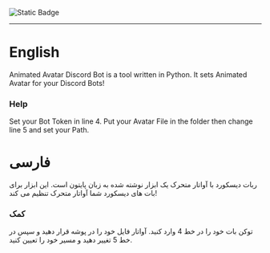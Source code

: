 ![Static Badge](https://img.shields.io/badge/python-%E2%88%9E-blue)
___

# English
Animated Avatar Discord Bot is a tool written in Python. It sets Animated Avatar for your Discord Bots!
### Help
Set your Bot Token in line 4.
Put your Avatar File in the folder then change line 5 and set your Path.


# فارسی
ربات دیسکورد با آواتار متحرک یک ابزار نوشته شده به زبان پایتون است. این ابزار برای بات های دیسکورد شما آواتار متحرک تنظیم می کند!
### کمک 
توکن بات خود را در خط 4 وارد کنید.
آواتار فایل خود را در پوشه قرار دهید و سپس در خط 5 تغییر دهید و مسیر خود را تعیین کنید.
